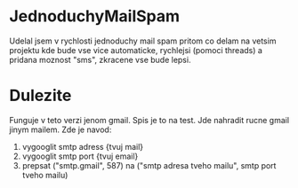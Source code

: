 # JednoduchyMailSpam
Udelal jsem v rychlosti jednoduchy mail spam pritom co delam na vetsim projektu kde bude vse vice automaticke, rychlejsi (pomoci threads) a pridana moznost "sms", zkracene vse bude lepsi. 

# Dulezite
Funguje v teto verzi jenom gmail. Spis je to na test.
Jde nahradit rucne gmail jinym mailem. Zde je navod:
1. vygooglit smtp adress {tvuj mail}
2. vygooglit smtp port {tvuj email}
3. prepsat ("smtp.gmail", 587) na ("smtp adresa tveho mailu", smtp port tveho mailu)
